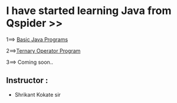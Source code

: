 # I have started learning Java from Qspider >>
1==> [Basic Java Programs](https://github.com/Shubham-Bhoite/Daily-Java-Learning/tree/main/Basic%20Java%20Programs)

2==>[Ternary Operator Program]()

3==> Coming soon..
## Instructor :
- Shrikant Kokate sir
